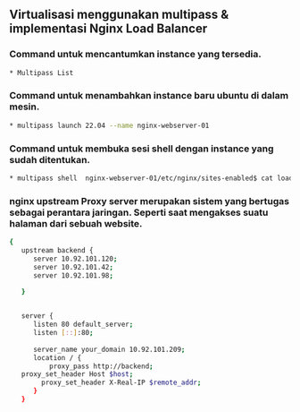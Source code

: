 ## Virtualisasi menggunakan multipass & implementasi Nginx Load Balancer 

### Command untuk mencantumkan instance yang tersedia.
``` bash
* Multipass List
```
### Command untuk menambahkan instance baru ubuntu di dalam mesin.
``` bash
* multipass launch 22.04 --name nginx-webserver-01
```
### Command untuk membuka sesi shell dengan instance yang sudah ditentukan.
``` bash
* multipass shell  nginx-webserver-01/etc/nginx/sites-enabled$ cat load-balancer.conf
```
### nginx upstream Proxy server merupakan sistem yang bertugas sebagai perantara jaringan. Seperti saat mengakses suatu halaman dari sebuah website.
``` bash
{
   upstream backend {
      server 10.92.101.120; 
      server 10.92.101.42;
      server 10.92.101.98;
     
   }


   server {
      listen 80 default_server;
      listen [::]:80; 
      
      server_name your_domain 10.92.101.209;
      location / {
          proxy_pass http://backend;
   proxy_set_header Host $host;
        proxy_set_header X-Real-IP $remote_addr;
      }
   }
```
